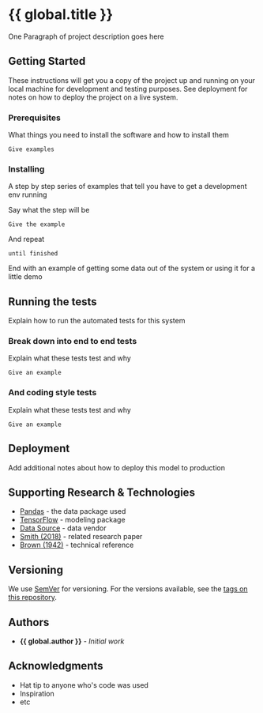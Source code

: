 # {{ global.title }}

One Paragraph of project description goes here

## Getting Started

These instructions will get you a copy of the project up and running on your local machine for development and testing purposes. See deployment for notes on how to deploy the project on a live system.

### Prerequisites

What things you need to install the software and how to install them

```
Give examples
```

### Installing

A step by step series of examples that tell you have to get a development env running

Say what the step will be

```
Give the example
```

And repeat

```
until finished
```

End with an example of getting some data out of the system or using it for a little demo

## Running the tests

Explain how to run the automated tests for this system

### Break down into end to end tests

Explain what these tests test and why

```
Give an example
```

### And coding style tests

Explain what these tests test and why

```
Give an example
```

## Deployment

Add additional notes about how to deploy this model to production

## Supporting Research & Technologies

* [Pandas](https://pandas.pydata.org/pandas-docs/stable/index.html) - the data package used
* [TensorFlow](https://www.tensorflow.org/) - modeling package
* [Data Source](https://www.datavendor.com/) - data vendor
* [Smith (2018)](https://www.ssrn.com/en/) - related research paper
* [Brown (1942)](https://www.ssrn.com/en/) - technical reference

## Versioning

We use [SemVer](http://semver.org/) for versioning. For the versions available, see the [tags on this repository](https://github.com/your/project/tags).

## Authors

* **{{ global.author }}** - *Initial work*

## Acknowledgments

* Hat tip to anyone who's code was used
* Inspiration
* etc
